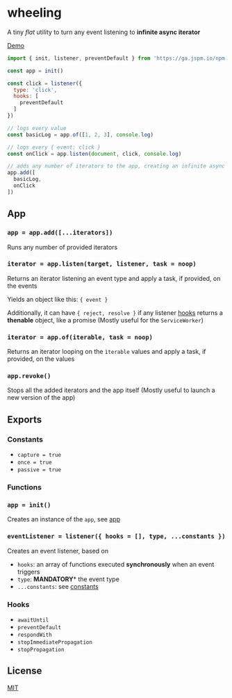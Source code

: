 # wheeling

A tiny *flat* utility to turn any event listening to **infinite async iterator**

[Demo](https://codesandbox.io/embed/wheeling-demo-forked-95ccu?expanddevtools=1&hidenavigation=1&moduleview=1&theme=dark&view=preview)

```js
import { init, listener, preventDefault } from 'https://ga.jspm.io/npm:wheeling@1.0.5/src/wheeling.js'

const app = init()

const click = listener({
  type: 'click',
  hooks: [
    preventDefault
  ]
})

// logs every value
const basicLog = app.of([1, 2, 3], console.log)

// logs every { event: click }
const onClick = app.listen(document, click, console.log)

// adds any number of iterators to the app, creating an infinite async loop for each of them
app.add([
  basicLog,
  onClick
])
```

## <a name=#app>App</a>

### <a name=#app-add>`app = app.add([...iterators])`</a>

Runs any number of provided iterators


### <a name=#app-listen>`iterator = app.listen(target, listener, task = noop)`</a>

Returns an iterator listening an event type and apply a task, if provided, on the events

Yields an object like this: `{ event }`

Additionally, it can have `{ reject, resolve }` if any listener [hooks](#hooks) returns a **thenable** object, like a promise
(Mostly useful for the `ServiceWorker`)


### <a name=#app-listen>`iterator = app.of(iterable, task = noop)`</a>

Returns an iterator looping on the `ìterable` values and apply a task, if provided, on the values


### <a name=#app-listen>`app.revoke()`</a>

Stops all the added iterators and the app itself
(Mostly useful to launch a new version of the app)


## <a name=#exports>Exports</a>

### <a name=#constants>Constants</a>

* <a name=#constants-capture>`capture = true`</a>
* <a name=#constants-once>`once = true`</a>
* <a name=#constants-passive>`passive = true`</a>


### <a name=#functions>Functions</a>

### <a name=#functions-init>`app = ìnit()`</a>

Creates an instance of the `app`, see [app](#app)


### <a name=#functions-listener>`eventListener = listener({ hooks = [], type, ...constants })`</a>

Creates an event listener, based on
  * `hooks`: an array of functions executed **synchronously** when an event triggers
  * `type`: **MANDATORY*** the event type
  * `...constants`: see [constants](#constants)


### <a name=#hooks>Hooks</a>

* <a name=#hooks-awaitUntil>`awaitUntil`</a>
* <a name=#hooks-preventDefault>`preventDefault`</a>
* <a name=#hooks-respondWith>`respondWith`</a>
* <a name=#hooks-stopImmediatePropagation>`stopImmediatePropagation`</a>
* <a name=#hooks-stopPropagation>`stopPropagation`</a>


## <a name="license">License</a>

[MIT](https://github.com/Lcfvs/wheeling/blob/master/licence.md)
